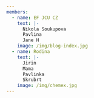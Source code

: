 ```yaml
---
members:
  - name: EF JCU CZ
    text: |-
      Nikola Soukupova
      Pavlina
      Jane H
    image: /img/blog-index.jpg
  - name: Rodina
    text: |-
      Jirin
      Mama
      Pavlinka
      Skrubrt
    image: /img/chemex.jpg
---
```

